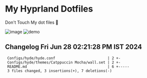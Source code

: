 # My Hyprland Dotfiles
  Don't Touch My dot files 🙂
 

  ![image](https://github.com/ALEX5402/dotfiles/assets/76860596/2fbe6020-4d76-4cf7-b052-58ff43cda405)
  ![demo](https://github.com/ALEX5402/dotfiles/assets/76860596/ff68bba7-e8da-49d3-a716-3ed3d73cfc25)

 
## Changelog Fri Jun 28 02:21:28 PM IST 2024
```
 Configs/hyde/hyde.conf                        | 2 +-
 Configs/hyde/themes/Catppuccin Mocha/wall.set | 2 +-
 README.md                                     | 6 +-----
 3 files changed, 3 insertions(+), 7 deletions(-)
```
 
